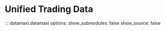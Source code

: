 # Unified Trading Data

::: datamaxi.datamaxi
    options:
      show_submodules: false
      show_source: false
